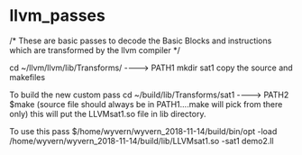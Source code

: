 # llvm_passes

/*  These are basic passes to decode the Basic Blocks and instructions which are transformed by the llvm compiler */


cd ~/llvm/llvm/lib/Transforms/       ----> PATH1
mkdir sat1
copy the source and makefiles

To build the new custom pass
cd ~/build/lib/Transforms/sat1           ----> PATH2
$make   (source file should always be in PATH1....make will pick from there only)
this will put the LLVMsat1.so  file in lib directory.


To use this pass 
$/home/wyvern/wyvern_2018-11-14/build/bin/opt -load /home/wyvern/wyvern_2018-11-14/build/lib/LLVMsat1.so -sat1 demo2.ll
